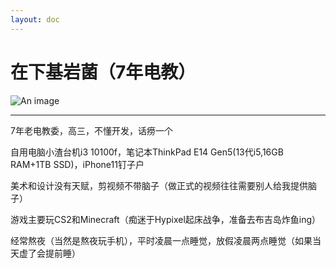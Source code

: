 ```yaml
---
layout: doc
---
```

# 在下基岩菌（7年电教）
![An image](http://q1.qlogo.cn/g?b=qq&nk=1852492513&s=160)
_________________

7年老电教委，高三，不懂开发，话痨一个

自用电脑小渣台机i3 10100f，笔记本ThinkPad E14 Gen5(13代i5,16GB RAM+1TB SSD)，iPhone11钉子户

美术和设计没有天赋，剪视频不带脑子（做正式的视频往往需要别人给我提供脑子）

游戏主要玩CS2和Minecraft（痴迷于Hypixel起床战争，准备去布吉岛炸鱼ing）

经常熬夜（当然是熬夜玩手机），平时凌晨一点睡觉，放假凌晨两点睡觉（如果当天虚了会提前睡）
